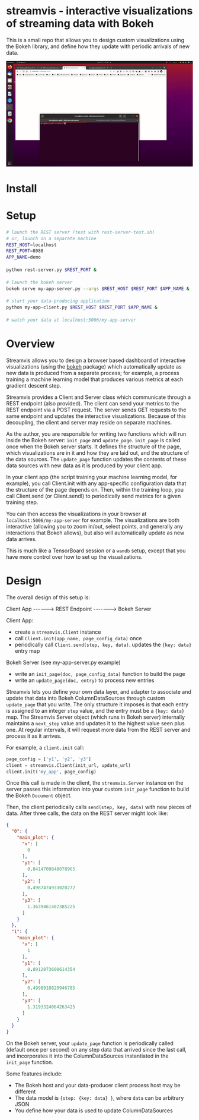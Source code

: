 # streamvis - interactive visualizations of streaming data with Bokeh

This is a small repo that allows you to design custom visualizations using the Bokeh
library, and define how they update with periodic arrivals of new data.

![Demo](demo.gif)

# Install

# Setup

```bash
# launch the REST server (test with rest-server-test.sh)
# or, launch on a separate machine
REST_HOST=localhost
REST_PORT=8080
APP_NAME=demo

python rest-server.py $REST_PORT &

# launch the bokeh server
bokeh serve my-app-server.py --args $REST_HOST $REST_PORT $APP_NAME &

# start your data-producing application
python my-app-client.py $REST_HOST $REST_PORT $APP_NAME &

# watch your data at localhost:5006/my-app-server
```

# Overview

Streamvis allows you to design a browser based dashboard of interactive
visualizations (using the [bokeh](https://github.com/bokeh/bokeh) package) which
automatically update as new data is produced from a separate process; for example, a
process training a machine learning model that produces various metrics at each
gradient descent step.

Streamvis provides a Client and Server class which communicate through a REST
endpoint (also provided).  The client can send your metrics to the REST endpoint via
a POST request.  The server sends GET requests to the same endpoint and updates the
interactive visualizations.  Because of this decoupling, the client and server may
reside on separate machines.

As the author, you are responsible for writing two functions which will run inside
the Bokeh server: `init_page` and `update_page`.  `init_page` is called once when the
Bokeh server starts.  It defines the structure of the page, which visualizations are
in it and how they are laid out, and the structure of the data sources.  The
`update_page` function updates the contents of these data sources with new data as
it is produced by your client app.

In your client app (the script training your machine learning model, for example),
you call Client.init with any app-specific configuration data that the structure of
the page depends on.  Then, within the training loop, you call Client.send (or
Client.sendl) to periodically send metrics for a given training step.

You can then access the visualizations in your browser at
`localhost:5006/my-app-server` for example.  The visualizations are both interactive
(allowing you to zoom in/out, select points, and generally any interactions that
Bokeh allows), but also will automatically update as new data arrives.

This is much like a TensorBoard session or a `wandb` setup, except that you have more
control over how to set up the visualizations.

# Design

The overall design of this setup is:

Client App ------> REST Endpoint -------> Bokeh Server

Client App:
  - create a `streamvis.Client` instance
  - call `Client.init(app_name, page_config_data)` once
  - periodically call `Client.send(step, key, data)`. updates the `{key: data}` entry map

Bokeh Server (see my-app-server.py example)
  - write an `init_page(doc, page_config_data)` function to build the page
  - write an `update_page(doc, entry)` to process new entries


Streamvis lets you define your own data layer, and adapter to associate and update
that data into Bokeh ColumnDataSources through custom `update_page` that you write.
The only structure it imposes is that each entry is assigned to an integer `step`
value, and the entry must be a `{key: data}` map.  The Streamvis Server object (which
runs in Bokeh server) internally maintains a `next_step` value and updates it to the
highest value seen plus one.  At regular intervals, it will request more data from
the REST server and process it as it arrives.

For example, a `client.init` call:

```python
page_config = ['y1', 'y2', 'y3']
client = streamvis.Client(init_url, update_url)
client.init('my_app', page_config) 
```

Once this call is made in the client, the `streamvis.Server` instance on the server
passes this information into your custom `init_page` function to build the Bokeh
`Document` object.

Then, the client periodically calls `send(step, key, data)` with new pieces of data.
After three calls, the data on the REST server might look like:

```json
{
  "0": {
    "main_plot": {
      "x": [
        0
      ],
      "y1": [
        0.8414709848078965
      ],
      "y2": [
        0.4987474933020272
      ],
      "y3": [
        1.3639461402385225
      ]
    }
  },
  "1": {
    "main_plot": {
      "x": [
        1
      ],
      "y1": [
        0.8912073600614354
      ],
      "y2": [
        0.4998918820946785
      ],
      "y3": [
        1.3193324064263425
      ]
    }
  }
}
```

On the Bokeh server, your `update_page` function is periodically called (default once
per second) on any step data that arrived since the last call, and incorporates it
into the ColumnDataSources instantiated in the `init_page` function.

Some features include:

* The Bokeh host and your data-producer client process host may be different
* The data model is `{step: {key: data} }`, where `data` can be arbitrary JSON
* You define how your data is used to update ColumnDataSources


